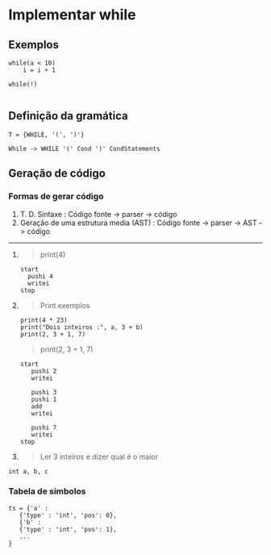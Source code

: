 # Implementar while

## Exemplos

```
while(a < 10)
    i = i + 1
```

```
while(!)
    
```

## Definição da gramática

```
T = {WHILE, '(', ')'}

While -> WHILE '(' Cond ')' CondStatements
```

## Geração de código

### Formas de gerar código

1. T. D. Sintaxe : Código fonte -> parser -> código
2. Geração de uma estrutura media (AST) : Código fonte -> parser -> AST -> código

---

1. > print(4)

    ```
    start
      pushi 4
      writei
    stop
    ```
2. > Print exemplos

   ```
   print(4 * 23)
   print("Dois inteiros :", a, 3 + b)
   print(2, 3 + 1, 7)
   ```

   > print(2, 3 + 1, 7)
   ```
   start
      pushi 2
      writei
   
      pushi 3
      pushi 1
      add
      writei
   
      pushi 7
      writei
   stop
   ```

3. > Ler 3 inteiros e dizer qual é o maior

```
int a, b, c
```

### Tabela de símbolos

```
ts = {'a' : 
   {'type' : 'int', 'pos': 0},
   {'b' : 
   {'type' : 'int', 'pos': 1},
   ...
}
   
```